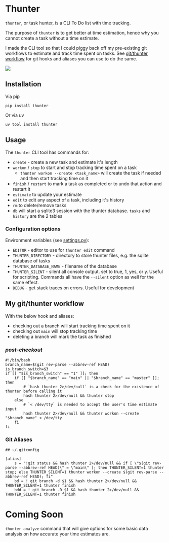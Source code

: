 # Thunter

`thunter`, or task hunter, is a CLI To Do list with time tracking.

The purpose of `thunter` is to get better at time estimation, hence why you cannot create a task without a time estimate.

I made ths CLI tool so that I could piggy back off my pre-existing git workflows to estimate and track time spent on tasks.
See [git/thunter workflow](#my-gitthunter-workflow) for git hooks and aliases you can use to do the same.

<img src="img/create_task-pauses-removed.gif">

## Installation

Via pip
```
pip install thunter
```

Or via uv
```
uv tool install thunter
```

## Usage


The `thunter` CLI tool has commands for:
* `create` - create a new task and estimate it's length
* `workon` / `stop` to start and stop tracking time spent on a task
    * `thunter workon --create <task_name>` will create the task if needed and then start tracking time on it
* `finish` / `restart` to mark a task as completed or to undo that action and restart it
* `estimate` to update your estimate
* `edit` to edit any aspect of a task, including it's history
* `rm` to delete/remove tasks
* `db` will start a sqlite3 session with the thunter database. `tasks` and `history` are the 2 tables

### Configuration options
Environment variables (see [settings.py](thunter/settings.py)):
- `EDITOR` - editor to use for `thunter edit` command
- `THUNTER_DIRECTORY` - directory to store thunter files, e.g. the sqlite database of tasks
- `THUNTER_DATABASE_NAME` - filename of the database
- `THUNTER_SILENT` - silent all console output. set to true, 1, yes, or y. Useful for scripting. Commands all have the `--silent` option as well for the same effect.
- `DEBUG` - get stack traces on errors. Useful for development


## My git/thunter workflow

With the below hook and aliases:
* checking out a branch will start tracking time spent on it
* checking out `main` will stop tracking time
* deleting a branch will mark the task as finished

### *post-checkout*
```
#!/bin/bash
branch_name=$(git rev-parse --abbrev-ref HEAD)
is_branch_switch=$3
if [[ "$is_branch_switch" == "1" ]]; then
    if [[ "$branch_name" == "main" || "$branch_name" == "master" ]]; then
        # `hash thunter 2>/dev/null` is a check for the existence of thunter before calling it
        hash thunter 2>/dev/null && thunter stop
    else
        # `< /dev/tty` is needed to accept the user's time estimate input
        hash thunter 2>/dev/null && thunter workon --create "$branch_name" < /dev/tty
    fi
fi
```

### Git Aliases

```
## ~/.gitconfig

[alias]
    s = "!git status && hash thunter 2>/dev/null && if [ \"$(git rev-parse --abbrev-ref HEAD)\" = \"main\" ]; then THUNTER_SILENT=1 thunter stop; else THUNTER_SILENT=1 thunter workon --create $(git rev-parse --abbrev-ref HEAD); fi"
    bd = ! git branch -d $1 && hash thunter 2>/dev/null && THUNTER_SILENT=1 thunter finish
    bdd = ! git branch -D $1 && hash thunter 2>/dev/null && THUNTER_SILENT=1 thunter finish
```

# Coming Soon

`thunter analyze` command that will give options for some basic data analysis on how accurate your time estimates are.
